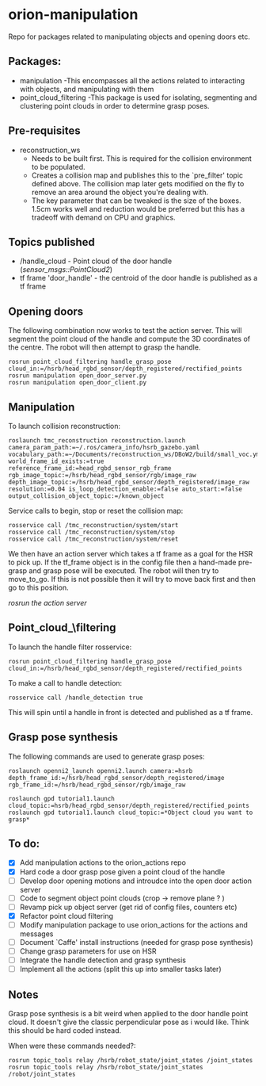 # orion-manipulation
Repo for packages related to manipulating objects and opening doors etc.

## Packages:
* manipulation
	-This encompasses all the actions related to interacting with objects, and manipulating with them
* point\_cloud\_filtering
	-This package is used for isolating, segmenting and clustering point clouds in order to determine grasp poses.

## Pre-requisites
* reconstruction\_ws 
	- Needs to be built first. This is required for the collision environment to be populated.
	- Creates a collision map and publishes this to the `pre\_filter' topic defined above. The collision map later gets modified on the fly to remove an area around the object you're dealing with. 
	- The key parameter that can be tweaked is the size of the boxes. 1.5cm works well and reduction would be preferred but this has a tradeoff with demand on CPU and graphics.

## Topics published
* /handle_cloud - Point cloud of the door handle (*sensor\_msgs::PointCloud2*)
* tf frame 'door_handle' - the centroid of the door handle is published as a tf frame

## Opening doors
The following combination now works to test the action server. This will segment the point cloud of the handle and compute the 3D coordinates of the centre. The robot will then attempt to grasp the handle.
```
rosrun point_cloud_filtering handle_grasp_pose cloud_in:=/hsrb/head_rgbd_sensor/depth_registered/rectified_points
rosrun manipulation open_door_server.py
rosrun manipulation open_door_client.py 
```

## Manipulation

To launch collision reconstruction:
```
roslaunch tmc_reconstruction reconstruction.launch camera_param_path:=~/.ros/camera_info/hsrb_gazebo.yaml vocabulary_path:=~/Documents/reconstruction_ws/DBoW2/build/small_voc.yml.gz world_frame_id_exists:=true reference_frame_id:=head_rgbd_sensor_rgb_frame rgb_image_topic:=/hsrb/head_rgbd_sensor/rgb/image_raw depth_image_topic:=/hsrb/head_rgbd_sensor/depth_registered/image_raw resolution:=0.04 is_loop_detection_enable:=false auto_start:=false output_collision_object_topic:=/known_object
```
Service calls to begin, stop or reset the collision map:
```
rosservice call /tmc_reconstruction/system/start
rosservice call /tmc_reconstruction/system/stop
rosservice call /tmc_reconstruction/system/reset
```

We then have an action server which takes a tf frame as a goal for the HSR to pick up. If the tf\_frame object is in the config file then a hand-made pre-grasp and grasp pose will be executed. The robot will then try to move\_to\_go. If this is not possible then it will try to move back first and then go to this position.

*rosrun the action server*

## Point\_cloud_\filtering

To launch the handle filter rosservice:
```
rosrun point_cloud_filtering handle_grasp_pose cloud_in:=/hsrb/head_rgbd_sensor/depth_registered/rectified_points
```

To make a call to handle detection:
```
rosservice call /handle_detection true
```
This will spin until a handle in front is detected and published as a tf frame. 

## Grasp pose synthesis
The following commands are used to generate grasp poses:
```
roslaunch openni2_launch openni2.launch camera:=hsrb depth_frame_id:=/hsrb/head_rgbd_sensor/depth_registered/image rgb_frame_id:=/hsrb/head_rgbd_sensor/rgb/image_raw
```
```
roslaunch gpd tutorial1.launch cloud_topic:=hsrb/head_rgbd_sensor/depth_registered/rectified_points
roslaunch gpd tutorial1.launch cloud_topic:=*Object cloud you want to grasp*
```

## To do:
- [x] Add manipulation actions to the orion_actions repo
- [x] Hard code a door grasp pose given a point cloud of the handle
- [ ] Develop door opening motions and introudce into the open door action server
- [ ] Code to segment object point clouds (crop -> remove plane ? )
- [ ] Revamp pick up object server (get rid of config files, counters etc)
- [x] Refactor point cloud filtering
- [ ] Modify manipulation package to use orion_actions for the actions and messages 
- [ ] Document `Caffe' install instructions (needed for grasp pose synthesis)
- [ ] Change grasp parameters for use on HSR
- [ ] Integrate the handle detection and grasp synthesis
- [ ] Implement all the actions (split this up into smaller tasks later)

## Notes
Grasp pose synthesis is a bit weird when applied to the door handle point cloud. It doesn't give the classic perpendicular pose as i would like. Think this should be hard coded instead.

When were these commands needed?:
```
rosrun topic_tools relay /hsrb/robot_state/joint_states /joint_states
rosrun topic_tools relay /hsrb/robot_state/joint_states /robot/joint_states
```


